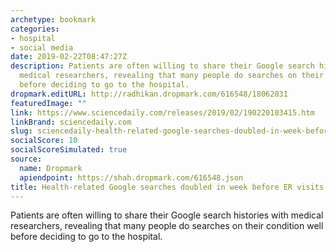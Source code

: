 ```yaml
---
archetype: bookmark
categories:
- hospital
- social media
date: 2019-02-22T08:47:27Z
description: Patients are often willing to share their Google search histories with
  medical researchers, revealing that many people do searches on their condition well
  before deciding to go to the hospital.
dropmark.editURL: http://radhikan.dropmark.com/616548/18062031
featuredImage: ""
link: https://www.sciencedaily.com/releases/2019/02/190220103415.htm
linkBrand: sciencedaily.com
slug: sciencedaily-health-related-google-searches-doubled-in-week-before-er-visits-sciencedaily
socialScore: 10
socialScoreSimulated: true
source:
  name: Dropmark
  apiendpoint: https://shah.dropmark.com/616548.json
title: Health-related Google searches doubled in week before ER visits -- ScienceDaily
---
```

Patients are often willing to share their Google search histories with medical researchers, revealing that many people do searches on their condition well before deciding to go to the hospital.